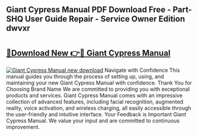 ## Giant Cypress Manual PDF Download Free - Part-SHQ User Guide Repair - Service Owner Edition dwvxr

# <h2><a href="http://bc14682.oget.top/?id=Giant+Cypress+Manual">🔗Download New 👉🔴 Giant Cypress Manual</a></h2>

[![Giant Cypress Manual new download](https://i.imgur.com/5g1atiW.png)](http://bc14682.oget.top/?id=Giant+Cypress+Manual)
Navigate with Confidence This manual guides you through the process of setting up, using, and maintaining your new Giant Cypress Manual with confidence. Thank You for Choosing Brand Name We are committed to providing you with exceptional products and services. Giant Cypress Manual comes with an impressive collection of advanced features, including facial recognition, augmented reality, voice activation, and wireless charging, all easily accessible through the user-friendly and intuitive interface. Your Feedback is Important Giant Cypress Manual. We value your input and are committed to continuous improvement.
